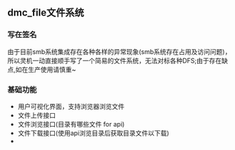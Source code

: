 
## dmc_file文件系统

### 写在签名

  由于目前smb系统集成存在各种各样的异常现象(smb系统存在占用及访问问题)，所以灵机一动直接顺手写了一个简易的文件系统，无法对标各种DFS;由于存在缺点,如在生产使用请慎重~

### 基础功能
+ 用户可视化界面，支持浏览器浏览文件
+ 文件上传接口
+ 文件浏览接口(目录有哪些文件 for api)
+ 文件下载接口(使用api浏览目录后获取目录文件以下载)
+ 
  

